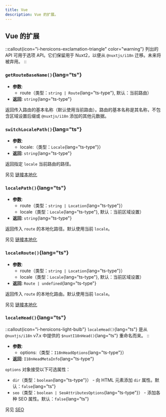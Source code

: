 ```yaml
---
title: Vue
description: Vue 的扩展。
---
```


## Vue 的扩展

::callout{icon="i-heroicons-exclamation-triangle" color="warning"}
列出的 API 可用于选项 API。它们保留用于 Nuxt2，以便从 `@nuxtjs/i18n` 迁移。未来将被弃用。
::

### `getRouteBaseName()`{lang="ts"}

- **参数**:
  - route（类型：`string | Route`{lang="ts-type"}, 默认：当前路由）
- **返回**: `string`{lang="ts-type"}

返回传入路由的基本名称（默认使用当前路由）。路由的基本名称是其名称，不包含区域设置后缀或 `@nuxtjs/i18n` 添加的其他元数据。

### `switchLocalePath()`{lang="ts"}

- **参数**:
  - locale:（类型：`Locale`{lang="ts-type"}）
- **返回**: `string`{lang="ts-type"}

返回指定 `locale` 当前路由的路径。

另见 [链接本地化](/docs/getting-started/usage)

### `localePath()`{lang="ts"}

- **参数**:
  - route（类型：`string | Location`{lang="ts-type"}）
  - locale（类型：`Locale`{lang="ts-type"}, 默认：当前区域设置）
- **返回**: `string`{lang="ts-type"}

返回传入 `route` 的本地化路径。默认使用当前 `locale`。

另见 [链接本地化](/docs/getting-started/usage)

### `localeRoute()`{lang="ts"}

- **参数**:
  - route（类型：`string | Location`{lang="ts-type"}）
  - locale（类型：`Locale`{lang="ts-type"}, 默认：当前区域设置）
- **返回**: `Route | undefined`{lang="ts-type"}

返回传入 `route` 的本地化路由。默认使用当前 `locale`。

另见 [链接本地化](/docs/getting-started/usage)

### `localeHead()`{lang="ts"}

::callout{icon="i-heroicons-light-bulb"}
`localeHead()`{lang="ts"} 是从 `@nuxtjs/i18n` v7.x 中提供的 `$nuxtI18nHead()`{lang="ts"} 重命名而来。
::

- **参数**:
  - options:（类型：`I18nHeadOptions`{lang="ts-type"}）
- **返回**: `I18nHeadMetaInfo`{lang="ts-type"}

`options` 对象接受以下可选属性：

- `dir`（类型：`boolean`{lang="ts-type"}） - 向 HTML 元素添加 `dir` 属性。默认：`false`{lang="ts"}
- `seo`（类型：`boolean | SeoAttributesOptions`{lang="ts-type"}） - 添加各种 SEO 属性。默认：`false`{lang="ts"}

另见 [SEO](/docs/guide/seo)
